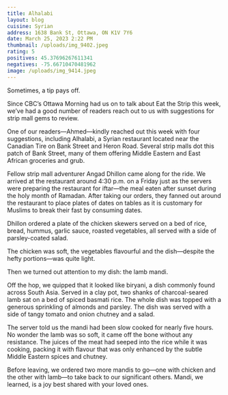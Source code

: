 ```yaml
---
title: Alhalabi
layout: blog
cuisine: Syrian
address: 1638 Bank St, Ottawa, ON K1V 7Y6
date: March 25, 2023 2:22 PM
thumbnail: /uploads/img_9402.jpeg
rating: 5
positives: 45.37696267611341
negatives: -75.66710470481962
image: /uploads/img_9414.jpeg
---
```

Sometimes, a tip pays off.

Since CBC’s Ottawa Morning had us on to talk about Eat the Strip this week, we’ve had a good number of readers reach out to us with suggestions for strip mall gems to review.

One of our readers—Ahmed—kindly reached out this week with four suggestions, including Alhalabi, a Syrian restaurant located near the Canadian Tire on Bank Street and Heron Road. Several strip malls dot this patch of Bank Street, many of them offering Middle Eastern and East African groceries and grub. 

Fellow strip mall adventurer Angad Dhillon came along for the ride. We arrived at the restaurant around 4:30 p.m. on a Friday just as the servers were preparing the restaurant for iftar—the meal eaten after sunset during the holy month of Ramadan. After taking our orders, they fanned out around the restaurant to place plates of dates on tables as it is customary for Muslims to break their fast by consuming dates.

Dhillon ordered a plate of the chicken skewers served on a bed of rice, bread, hummus, garlic sauce, roasted vegetables, all served with a side of parsley-coated salad.

The chicken was soft, the vegetables flavourful and the dish—despite the hefty portions—was quite light.

Then we turned out attention to my dish: the lamb mandi.

Off the hop, we quipped that it looked like biryani, a dish commonly found across South Asia. Served in a clay pot, two shanks of charcoal-seared lamb sat on a bed of spiced basmati rice. The whole dish was topped with a generous sprinkling of almonds and parsley. The dish was served with a side of tangy tomato and onion chutney and a salad. 

The server told us the mandi had been slow cooked for nearly five hours. No wonder the lamb was so soft, it came off the bone without any resistance. The juices of the meat had seeped into the rice while it was cooking, packing it with flavour that was only enhanced by the subtle Middle Eastern spices and chutney. 

Before leaving, we ordered two more mandis to go—one with chicken and the other with lamb—to take back to our significant others. Mandi, we learned, is a joy best shared with your loved ones.
